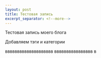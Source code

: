 ```yaml
---
layout: post
title: Тестовая запись
excerpt_separator: <!--more-->
---
```


Тестовая запись моего блога
<!--more-->
Добавляем тэги и категории

вввввввввввввввввввв
вввввввввввввввв
в
